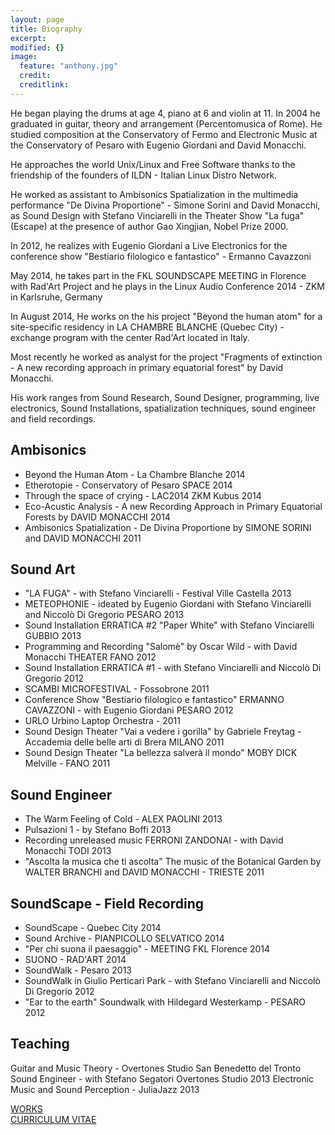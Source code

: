 ```yaml
---
layout: page
title: Biography
excerpt: 
modified: {}
image: 
  feature: "anthony.jpg"
  credit: 
  creditlink: 
---
```


He began playing the drums at age 4, piano at 6 and violin at 11. In 2004 he graduated in guitar, theory and arrangement (Percentomusica of Rome). He studied composition at the Conservatory of Fermo and Electronic Music at the Conservatory of Pesaro with Eugenio Giordani and David Monacchi.

He approaches the world Unix/Linux and Free Software thanks to the friendship of the founders of ILDN - Italian Linux Distro Network.

He worked as assistant to Ambisonics Spatialization in the multimedia performance "De Divina Proportione" - Simone Sorini and David Monacchi, as Sound Design with Stefano Vinciarelli in the Theater Show "La fuga" (Escape) at the presence of author Gao Xingjian, Nobel Prize 2000.

In 2012, he realizes with Eugenio Giordani a Live Electronics for the conference show "Bestiario filologico e fantastico" - Ermanno Cavazzoni

May 2014, he takes part in the FKL SOUNDSCAPE MEETING in Florence with Rad'Art Project and he plays in the Linux Audio Conference 2014 - ZKM in Karlsruhe, Germany

In August 2014, He works on the his project "Beyond the human atom" for a site-specific residency in LA CHAMBRE BLANCHE (Quebec City) - exchange program with the center Rad'Art located in Italy.

Most recently he worked as analyst for the project "Fragments of extinction - A new recording approach in primary equatorial forest" by David Monacchi.

His work ranges from Sound Research, Sound Designer, programming, live electronics, Sound Installations, spatialization techniques, sound engineer and field recordings.


## Ambisonics

- Beyond the Human Atom - La Chambre Blanche 2014
- Etherotopie - Conservatory of Pesaro SPACE 2014
- Through the space of crying - LAC2014 ZKM Kubus 2014
- Eco-Acustic Analysis - A new Recording Approach in Primary Equatorial Forests by DAVID MONACCHI 2014
- Ambisonics Spatialization - De Divina Proportione by SIMONE SORINI and DAVID MONACCHI 2011

## Sound Art

- "LA FUGA" - with Stefano Vinciarelli - Festival Ville Castella 2013
- METEOPHONIE - ideated by Eugenio Giordani with Stefano Vinciarelli and Niccolò Di Gregorio PESARO 2013
- Sound Installation ERRATICA #2 "Paper White" with Stefano Vinciarelli GUBBIO 2013
- Programming and Recording "Salomè" by Oscar Wild - with David Monacchi THEATER FANO 2012
- Sound Installation ERRATICA #1 - with Stefano Vinciarelli and Niccolò Di Gregorio 2012
- SCAMBI MICROFESTIVAL - Fossobrone 2011
- Conference Show "Bestiario filologico e fantastico" ERMANNO CAVAZZONI - with Eugenio Giordani PESARO 2012
- URLO Urbino Laptop Orchestra - 2011
- Sound Design Theater "Vai a vedere i gorilla" by Gabriele Freytag - Accademia delle belle arti di Brera MILANO 2011
- Sound Design Theater "La bellezza salverà il mondo" MOBY DICK Melville - FANO 2011

## Sound Engineer

- The Warm Feeling of Cold - ALEX PAOLINI 2013
- Pulsazioni 1 - by Stefano Boffi 2013
- Recording unreleased music FERRONI ZANDONAI - with David Monacchi TODI 2013
- "Ascolta la musica che ti ascolta" The music of the Botanical Garden by WALTER BRANCHI and DAVID MONACCHI - TRIESTE 2011

## SoundScape - Field Recording

- SoundScape - Quebec City 2014
- Sound Archive - PIANPICOLLO SELVATICO 2014
- "Per chi suona il paesaggio" - MEETING FKL Florence 2014 
- SUONO - RAD'ART 2014
- SoundWalk - Pesaro 2013
- SoundWalk in Giulio Perticari Park - with Stefano Vinciarelli and Niccolò Di Gregorio 2012
- "Ear to the earth" Soundwalk with Hildegard Westerkamp - PESARO 2012 

## Teaching

Guitar and Music Theory - Overtones Studio San Benedetto del Tronto
Sound Engineer - with Stefano Segatori Overtones Studio 2013
Electronic Music and Sound Perception - JuliaJazz 2013

 <div markdown="0"><a href="/works" class="btn">WORKS</a></div>

 <div markdown="0"><a href=" https://dl.dropboxusercontent.com/u/14847530/anthony_di_furia_CV.pdf" class="btn">CURRICULUM VITAE</a></div> 
 


